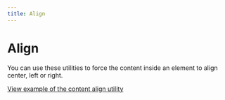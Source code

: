 ```yaml
---
title: Align
---
```


# Align

You can use these utilities to force the content inside an element to align center, left or right.

<a href="https://ubuntudesign.github.io/vanilla-framework/examples/utilities/content-align/"
    class="js-example">
    View example of the content align utility
</a>
